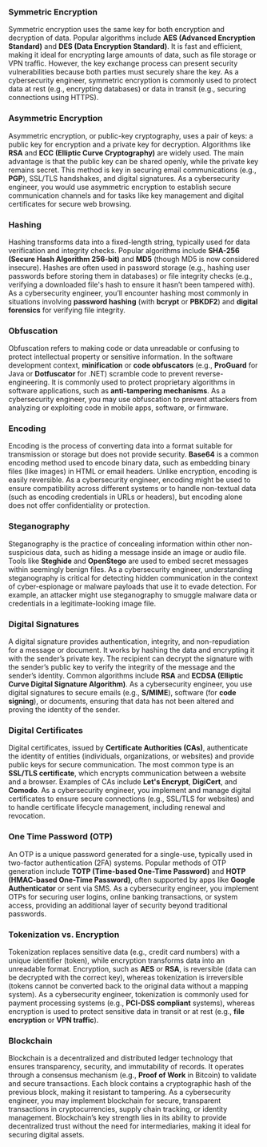 ### Symmetric Encryption
Symmetric encryption uses the same key for both encryption and decryption of data. Popular algorithms include **AES (Advanced Encryption Standard)** and **DES (Data Encryption Standard)**. It is fast and efficient, making it ideal for encrypting large amounts of data, such as file storage or VPN traffic. However, the key exchange process can present security vulnerabilities because both parties must securely share the key. As a cybersecurity engineer, symmetric encryption is commonly used to protect data at rest (e.g., encrypting databases) or data in transit (e.g., securing connections using HTTPS).
### Asymmetric Encryption
Asymmetric encryption, or public-key cryptography, uses a pair of keys: a public key for encryption and a private key for decryption. Algorithms like **RSA** and **ECC (Elliptic Curve Cryptography)** are widely used. The main advantage is that the public key can be shared openly, while the private key remains secret. This method is key in securing email communications (e.g., **PGP**), SSL/TLS handshakes, and digital signatures. As a cybersecurity engineer, you would use asymmetric encryption to establish secure communication channels and for tasks like key management and digital certificates for secure web browsing.
### Hashing
Hashing transforms data into a fixed-length string, typically used for data verification and integrity checks. Popular algorithms include **SHA-256 (Secure Hash Algorithm 256-bit)** and **MD5** (though MD5 is now considered insecure). Hashes are often used in password storage (e.g., hashing user passwords before storing them in databases) or file integrity checks (e.g., verifying a downloaded file's hash to ensure it hasn’t been tampered with). As a cybersecurity engineer, you’ll encounter hashing most commonly in situations involving **password hashing** (with **bcrypt** or **PBKDF2**) and **digital forensics** for verifying file integrity.
### Obfuscation
Obfuscation refers to making code or data unreadable or confusing to protect intellectual property or sensitive information. In the software development context, **minification** or **code obfuscators** (e.g., **ProGuard** for Java or **Dotfuscator** for .NET) scramble code to prevent reverse-engineering. It is commonly used to protect proprietary algorithms in software applications, such as **anti-tampering mechanisms**. As a cybersecurity engineer, you may use obfuscation to prevent attackers from analyzing or exploiting code in mobile apps, software, or firmware.
### Encoding
Encoding is the process of converting data into a format suitable for transmission or storage but does not provide security. **Base64** is a common encoding method used to encode binary data, such as embedding binary files (like images) in HTML or email headers. Unlike encryption, encoding is easily reversible. As a cybersecurity engineer, encoding might be used to ensure compatibility across different systems or to handle non-textual data (such as encoding credentials in URLs or headers), but encoding alone does not offer confidentiality or protection.
### Steganography
Steganography is the practice of concealing information within other non-suspicious data, such as hiding a message inside an image or audio file. Tools like **Steghide** and **OpenStego** are used to embed secret messages within seemingly benign files. As a cybersecurity engineer, understanding steganography is critical for detecting hidden communication in the context of cyber-espionage or malware payloads that use it to evade detection. For example, an attacker might use steganography to smuggle malware data or credentials in a legitimate-looking image file.
### Digital Signatures
A digital signature provides authentication, integrity, and non-repudiation for a message or document. It works by hashing the data and encrypting it with the sender’s private key. The recipient can decrypt the signature with the sender’s public key to verify the integrity of the message and the sender’s identity. Common algorithms include **RSA** and **ECDSA (Elliptic Curve Digital Signature Algorithm)**. As a cybersecurity engineer, you use digital signatures to secure emails (e.g., **S/MIME**), software (for **code signing**), or documents, ensuring that data has not been altered and proving the identity of the sender.
### Digital Certificates
Digital certificates, issued by **Certificate Authorities (CAs)**, authenticate the identity of entities (individuals, organizations, or websites) and provide public keys for secure communication. The most common type is an **SSL/TLS certificate**, which encrypts communication between a website and a browser. Examples of CAs include **Let's Encrypt**, **DigiCert**, and **Comodo**. As a cybersecurity engineer, you implement and manage digital certificates to ensure secure connections (e.g., SSL/TLS for websites) and to handle certificate lifecycle management, including renewal and revocation.
### One Time Password (OTP)
An OTP is a unique password generated for a single-use, typically used in two-factor authentication (2FA) systems. Popular methods of OTP generation include **TOTP (Time-based One-Time Password)** and **HOTP (HMAC-based One-Time Password)**, often supported by apps like **Google Authenticator** or sent via SMS. As a cybersecurity engineer, you implement OTPs for securing user logins, online banking transactions, or system access, providing an additional layer of security beyond traditional passwords.
### Tokenization vs. Encryption
Tokenization replaces sensitive data (e.g., credit card numbers) with a unique identifier (token), while encryption transforms data into an unreadable format. Encryption, such as **AES** or **RSA**, is reversible (data can be decrypted with the correct key), whereas tokenization is irreversible (tokens cannot be converted back to the original data without a mapping system). As a cybersecurity engineer, tokenization is commonly used for payment processing systems (e.g., **PCI-DSS compliant** systems), whereas encryption is used to protect sensitive data in transit or at rest (e.g., **file encryption** or **VPN traffic**).
### Blockchain
Blockchain is a decentralized and distributed ledger technology that ensures transparency, security, and immutability of records. It operates through a consensus mechanism (e.g., **Proof of Work** in Bitcoin) to validate and secure transactions. Each block contains a cryptographic hash of the previous block, making it resistant to tampering. As a cybersecurity engineer, you may implement blockchain for secure, transparent transactions in cryptocurrencies, supply chain tracking, or identity management. Blockchain’s key strength lies in its ability to provide decentralized trust without the need for intermediaries, making it ideal for securing digital assets.
